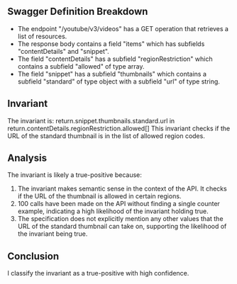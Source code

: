 ## Swagger Definition Breakdown
- The endpoint "/youtube/v3/videos" has a GET operation that retrieves a list of resources.
- The response body contains a field "items" which has subfields "contentDetails" and "snippet".
- The field "contentDetails" has a subfield "regionRestriction" which contains a subfield "allowed" of type array.
- The field "snippet" has a subfield "thumbnails" which contains a subfield "standard" of type object with a subfield "url" of type string.

## Invariant
The invariant is: return.snippet.thumbnails.standard.url in return.contentDetails.regionRestriction.allowed[]
This invariant checks if the URL of the standard thumbnail is in the list of allowed region codes.

## Analysis
The invariant is likely a true-positive because:
1. The invariant makes semantic sense in the context of the API. It checks if the URL of the thumbnail is allowed in certain regions.
2. 100 calls have been made on the API without finding a single counter example, indicating a high likelihood of the invariant holding true.
3. The specification does not explicitly mention any other values that the URL of the standard thumbnail can take on, supporting the likelihood of the invariant being true.

## Conclusion
I classify the invariant as a true-positive with high confidence.
